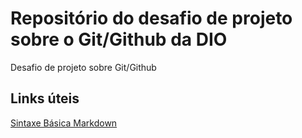 # Repositório do desafio de projeto sobre o Git/Github da DIO
Desafio de projeto sobre Git/Github

## Links úteis
[Sintaxe Básica Markdown](https://www.markdownguide.org)
